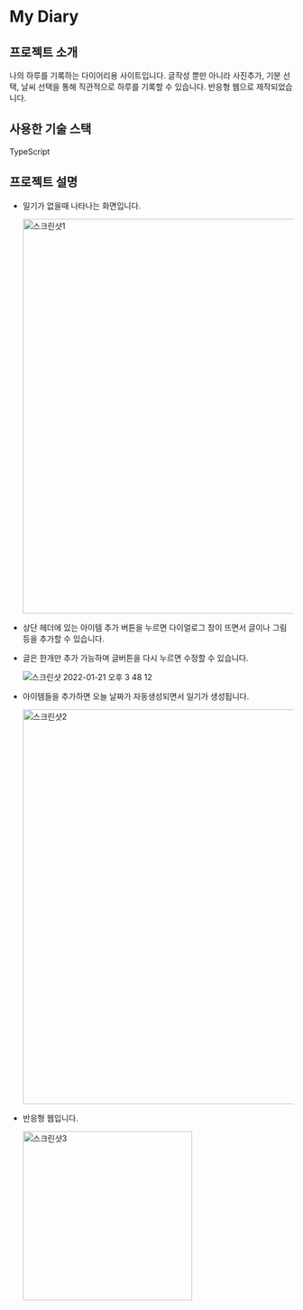 # My Diary

## 프로젝트 소개

나의 하루를 기록하는 다이어리용 사이트입니다.
글작성 뿐만 아니라 사진추가, 기분 선택, 날씨 선택을 통해 직관적으로 하루를 기록할 수 있습니다.
반응형 웹으로 제작되었습니다.

## 사용한 기술 스택

TypeScript

## 프로젝트 설명

- 일기가 없을때 나타나는 화면입니다.

  <img width="700" alt="스크린샷1" src="https://user-images.githubusercontent.com/48446896/150479528-cedf0629-ad9f-4524-8712-8ac212cba601.png">

- 상단 헤더에 있는 아이템 추가 버튼을 누르면 다이얼로그 창이 뜨면서 글이나 그림등을 추가할 수 있습니다.
- 글은 한개만 추가 가능하며 글버튼을 다시 누르면 수정할 수 있습니다.

  ![스크린샷 2022-01-21 오후 3 48 12](https://user-images.githubusercontent.com/48446896/150480054-2b74df5a-215c-49fb-a0df-caee9688e55c.png)

- 아이템들을 추가하면 오늘 날짜가 자동생성되면서 일기가 생성됩니다.

  <img width="700" alt="스크린샷2" src="https://user-images.githubusercontent.com/48446896/150479108-e81ab23f-5111-4872-b2a2-693ffb37db17.png">

- 반응형 웹입니다.

  <img width="300" alt="스크린샷3" src="https://user-images.githubusercontent.com/48446896/150481437-644df88d-bde8-48db-8a3e-181b04c36ce0.png">
